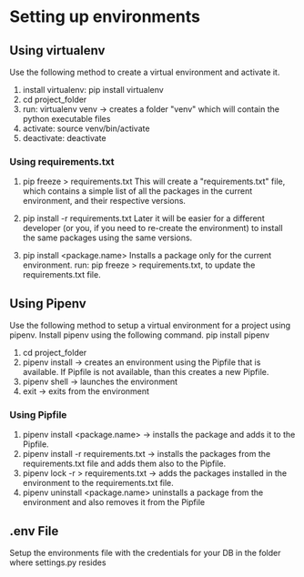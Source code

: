 # Setting up environments

## Using virtualenv
Use the following method to create a virtual environment and activate it.

1. install virtualenv: pip install virtualenv
2. cd project_folder
3. run: virtualenv venv -> creates a folder "venv" which will contain the python executable files
4. activate: source venv/bin/activate
5. deactivate: deactivate

### Using requirements.txt

1. pip freeze > requirements.txt 
This will create a "requirements.txt" file, which contains a simple list of all the packages in the current environment, and their respective versions. 

2. pip install -r requirements.txt
Later it will be easier for a different developer (or you, if you need to re-create the environment) to install the same packages using the same versions.

3. pip install <package.name>
Installs a package only for the current environment. run: pip freeze > requirements.txt, to update the requirements.txt file.


## Using Pipenv
Use the following method to setup a virtual environment for a project using pipenv.
Install pipenv using the following command.
pip install pipenv

1. cd project_folder
2. pipenv install -> creates an environment using the Pipfile that is available. If Pipfile is not available, than this creates a new Pipfile.
3. pipenv shell -> launches the environment
4. exit -> exits from the environment

### Using Pipfile

1. pipenv install <package.name> -> installs the package and adds it to the Pipfile.
2. pipenv install -r requirements.txt -> installs the packages from the requirements.txt file and adds them also to the Pipfile.
3. pipenv lock -r > requirements.txt -> adds the packages installed in the environment to the requirements.txt file.
4. pipenv uninstall <package.name> uninstalls a package from the environment and also removes it from the Pipfile


## .env File
Setup the environments file with the credentials for your DB in the folder where settings.py resides
